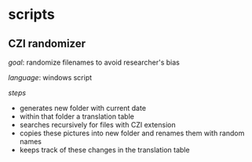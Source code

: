 # scripts

## CZI randomizer

*goal*: randomize filenames to avoid researcher's bias

*language*: windows script

*steps*

 - generates new folder with current date
 - within that folder a translation table
 - searches recursively for files with CZI extension
 - copies these pictures into new folder and renames them with random names
 - keeps track of these changes in the translation table
